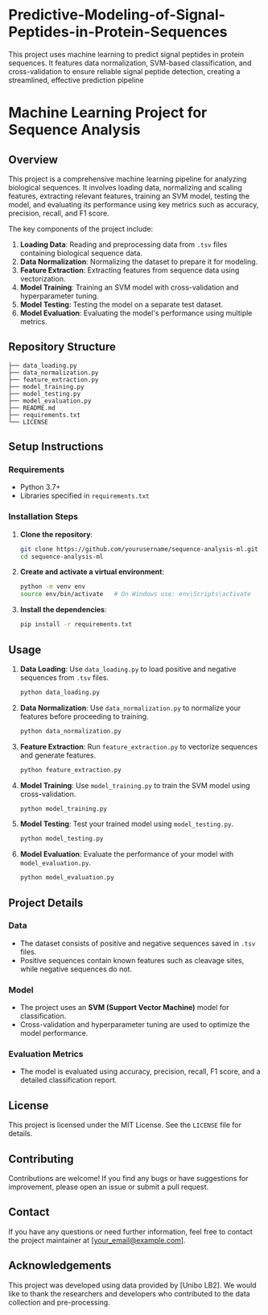 # Predictive-Modeling-of-Signal-Peptides-in-Protein-Sequences
This project uses machine learning to predict signal peptides in protein sequences. It features data normalization, SVM-based classification, and cross-validation to ensure reliable signal peptide detection, creating a streamlined, effective prediction pipeline

# Machine Learning Project for Sequence Analysis

## Overview

This project is a comprehensive machine learning pipeline for analyzing biological sequences. It involves loading data, normalizing and scaling features, extracting relevant features, training an SVM model, testing the model, and evaluating its performance using key metrics such as accuracy, precision, recall, and F1 score.

The key components of the project include:
1. **Loading Data**: Reading and preprocessing data from `.tsv` files containing biological sequence data.
2. **Data Normalization**: Normalizing the dataset to prepare it for modeling.
3. **Feature Extraction**: Extracting features from sequence data using vectorization.
4. **Model Training**: Training an SVM model with cross-validation and hyperparameter tuning.
5. **Model Testing**: Testing the model on a separate test dataset.
6. **Model Evaluation**: Evaluating the model's performance using multiple metrics.

## Repository Structure

```
├── data_loading.py
├── data_normalization.py
├── feature_extraction.py
├── model_training.py
├── model_testing.py
├── model_evaluation.py
├── README.md
├── requirements.txt
└── LICENSE
```

## Setup Instructions

### Requirements

- Python 3.7+
- Libraries specified in `requirements.txt`

### Installation Steps

1. **Clone the repository**:
   ```bash
   git clone https://github.com/yourusername/sequence-analysis-ml.git
   cd sequence-analysis-ml
   ```

2. **Create and activate a virtual environment**:
   ```bash
   python -m venv env
   source env/bin/activate   # On Windows use: env\Scripts\activate
   ```

3. **Install the dependencies**:
   ```bash
   pip install -r requirements.txt
   ```

## Usage

1. **Data Loading**:
   Use `data_loading.py` to load positive and negative sequences from `.tsv` files.
   ```bash
   python data_loading.py
   ```

2. **Data Normalization**:
   Use `data_normalization.py` to normalize your features before proceeding to training.
   ```bash
   python data_normalization.py
   ```

3. **Feature Extraction**:
   Run `feature_extraction.py` to vectorize sequences and generate features.
   ```bash
   python feature_extraction.py
   ```

4. **Model Training**:
   Use `model_training.py` to train the SVM model using cross-validation.
   ```bash
   python model_training.py
   ```

5. **Model Testing**:
   Test your trained model using `model_testing.py`.
   ```bash
   python model_testing.py
   ```

6. **Model Evaluation**:
   Evaluate the performance of your model with `model_evaluation.py`.
   ```bash
   python model_evaluation.py
   ```

## Project Details

### Data
- The dataset consists of positive and negative sequences saved in `.tsv` files.
- Positive sequences contain known features such as cleavage sites, while negative sequences do not.

### Model
- The project uses an **SVM (Support Vector Machine)** model for classification.
- Cross-validation and hyperparameter tuning are used to optimize the model performance.

### Evaluation Metrics
- The model is evaluated using accuracy, precision, recall, F1 score, and a detailed classification report.

## License
This project is licensed under the MIT License. See the `LICENSE` file for details.

## Contributing
Contributions are welcome! If you find any bugs or have suggestions for improvement, please open an issue or submit a pull request.

## Contact
If you have any questions or need further information, feel free to contact the project maintainer at [your_email@example.com].

## Acknowledgements
This project was developed using data provided by [Unibo LB2]. We would like to thank the researchers and developers who contributed to the data collection and pre-processing.

